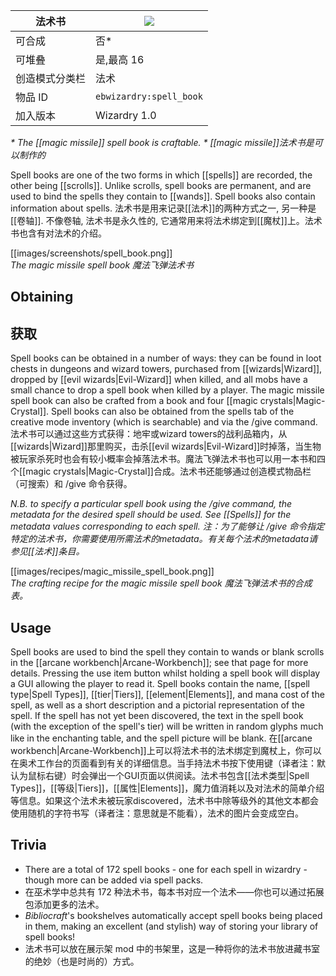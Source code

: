 | 法术书 |![](https://github.com/Electroblob77/Wizardry/blob/1.12.2/src/main/resources/assets/ebwizardry/textures/items/spell_book.png)|
|---|---|
| 可合成 | 否* |
| 可堆叠 | 是,最高 16 |
| 创造模式分类栏 | 法术 |
| 物品 ID | `ebwizardry:spell_book` |
| 加入版本 | Wizardry 1.0 |

_\* The [[magic missile]] spell book is craftable._ 
_\* [[magic missile]]法术书是可以制作的_

Spell books are one of the two forms in which [[spells]] are recorded, the other being [[scrolls]]. Unlike scrolls, spell books are permanent, and are used to bind the spells they contain to [[wands]]. Spell books also contain information about spells. 
法术书是用来记录[[法术]]的两种方式之一, 另一种是[[卷轴]]. 不像卷轴, 法术书是永久性的, 它通常用来将法术绑定到[[魔杖]]上。法术书也含有对法术的介绍。


[[images/screenshots/spell_book.png]]  
_The magic missile spell book_
_魔法飞弹法术书_

## Obtaining
## 获取
Spell books can be obtained in a number of ways: they can be found in loot chests in dungeons and wizard towers, purchased from [[wizards|Wizard]], dropped by [[evil wizards|Evil-Wizard]] when killed, and all mobs have a small chance to drop a spell book when killed by a player. The magic missile spell book can also be crafted from a book and four [[magic crystals|Magic-Crystal]]. Spell books can also be obtained from the spells tab of the creative mode inventory (which is searchable) and via the /give command. 
法术书可以通过这些方式获得：地牢或wizard towers的战利品箱内，从[[wizards|Wizard]]那里购买，击杀[[evil wizards|Evil-Wizard]]时掉落，当生物被玩家杀死时也会有较小概率会掉落法术书。魔法飞弹法术书也可以用一本书和四个[[magic crystals|Magic-Crystal]]合成。法术书还能够通过创造模式物品栏（可搜索）和 /give 命令获得。

_N.B. to specify a particular spell book using the /give command, the metadata for the desired spell should be used. See [[Spells]] for the metadata values corresponding to each spell._
 _注：为了能够让 /give 命令指定特定的法术书，你需要使用所需法术的metadata。有关每个法术的metadata请参见[[法术]]条目。_

[[images/recipes/magic_missile_spell_book.png]]  
_The crafting recipe for the magic missile spell book_ 
_魔法飞弹法术书的合成表。_ 

## Usage
Spell books are used to bind the spell they contain to wands or blank scrolls in the [[arcane workbench|Arcane-Workbench]]; see that page for more details. Pressing the use item button whilst holding a spell book will display a GUI allowing the player to read it. Spell books contain the name, [[spell type|Spell Types]], [[tier|Tiers]], [[element|Elements]], and mana cost of the spell, as well as a short description and a pictorial representation of the spell. If the spell has not yet been discovered, the text in the spell book (with the exception of the spell's tier) will be written in random glyphs much like in the enchanting table, and the spell picture will be blank. 
在[[arcane workbench|Arcane-Workbench]]上可以将法术书的法术绑定到魔杖上，你可以在奥术工作台的页面看到有关的详细信息。当手持法术书按下使用键（译者注：默认为鼠标右键）时会弹出一个GUI页面以供阅读。法术书包含[[法术类型|Spell Types]]，[[等级|Tiers]]，[[属性|Elements]]，魔力值消耗以及对法术的简单介绍等信息。如果这个法术未被玩家discovered，法术书中除等级外的其他文本都会使用随机的字符书写（译者注：意思就是不能看），法术的图片会变成空白。

## Trivia
- There are a total of 172 spell books - one for each spell in wizardry - though more can be added via spell packs.
- 在巫术学中总共有 172 种法术书，每本书对应一个法术——你也可以通过拓展包添加更多的法术。
- _Bibliocraft_'s bookshelves automatically accept spell books being placed in them, making an excellent (and stylish) way of storing your library of spell books!
- 法术书可以放在展示架 mod 中的书架里，这是一种将你的法术书放进藏书室的绝妙（也是时尚的）方式。
